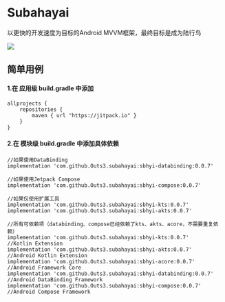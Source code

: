 # Subahayai

以更快的开发速度为目标的Android MVVM框架，最终目标是成为陆行鸟  
  
[![](https://jitpack.io/v/Outs3/subahayai.svg)](https://jitpack.io/#Outs3/subahayai)  
  
## 简单用例
#### 1.在 应用级 build.gradle 中添加
```
allprojects {  
    repositories {  
        maven { url "https://jitpack.io" }  
    }  
}
```

   
#### 2.在 模块级 build.gradle 中添加具体依赖
```
//如果使用DataBinding  
implementation 'com.github.Outs3.subahayai:sbhyi-databinding:0.0.7'
  
//如果使用Jetpack Compose  
implementation 'com.github.Outs3.subahayai:sbhyi-compose:0.0.7'
  
//如果仅使用扩展工具  
implementation 'com.github.Outs3.subahayai:sbhyi-kts:0.0.7'
implementation 'com.github.Outs3.subahayai:sbhyi-akts:0.0.7'
  
//所有可依赖项（databinding、compose已经依赖了kts、akts、acore，不需要重复依赖）  
implementation 'com.github.Outs3.subahayai:sbhyi-kts:0.0.7'			//Kotlin Extension
implementation 'com.github.Outs3.subahayai:sbhyi-akts:0.0.7'			//Android Kotlin Extension
implementation 'com.github.Outs3.subahayai:sbhyi-acore:0.0.7'			//Android Framework Core
implementation 'com.github.Outs3.subahayai:sbhyi-databinding:0.0.7'		//Android DataBinding Framework
implementation 'com.github.Outs3.subahayai:sbhyi-compose:0.0.7'			//Android Compose Framework
```
